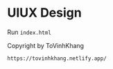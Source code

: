 # UIUX Design
Run
`
index.html
`

Copyright by ToVinhKhang
<br/>

``
https://tovinhkhang.netlify.app/
``
